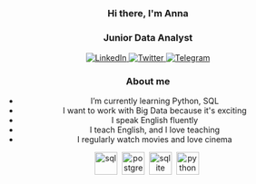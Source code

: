##  
<div id="header" align="center">
    <h3>Hi there, I'm Anna </h1>
    <h3>Junior Data Analyst</h3>
<div id="socials" align="center">
    <a href="www.linkedin.com/in/анна-гладышева-549427199">
    <img src="https://img.shields.io/badge/LinkedIn-blue?style=for-the-badge&logo=linkedin&logoColor=white" alt="LinkedIn"/>
  </a>
  <a href="twitter-url">
    <img src="https://img.shields.io/badge/Twitter-blue?style=for-the-badge&logo=twitter&logoColor=white" alt="Twitter"/>
  </a>
  <a href="telegram-url">
    <img src="https://img.shields.io/badge/Telegram-blue?style=for-the-badge&logo=telegram&logoColor=white" alt="Telegram"/>
  </a>
</div>

### About me
-  I’m currently learning Python, SQL
-  I want to work with Big Data because it's exciting 
-  I speak English fluently
-  I teach English, and I love teaching
-  I regularly watch movies and love cinema


<img src="https://cdn.jsdelivr.net/gh/devicons/devicon@latest/icons/azuresqldatabase/azuresqldatabase-original.svg" title="sql" width="40" height="40"/>&nbsp;
<img src="https://cdn.jsdelivr.net/gh/devicons/devicon@latest/icons/postgresql/postgresql-original.svg" title="postgresql" width="40" height="40"/>&nbsp; 
<img src="https://cdn.jsdelivr.net/gh/devicons/devicon@latest/icons/sqlite/sqlite-original.svg" title="sqlite" width="40" height="40"/>&nbsp;
<img src="https://cdn.jsdelivr.net/gh/devicons/devicon@latest/icons/python/python-original.svg" title="python" width="40" height="40"/>&nbsp;
   

<!--
**anukatu/anukatu** is a ✨ _special_ ✨ repository because its `README.md` (this file) appears on your GitHub profile.

Here are some ideas to get you started:

- 🔭 I’m currently working on ...
- 🌱 I’m currently learning ...
- 👯 I’m looking to collaborate on ...
- 🤔 I’m looking for help with ...
- 💬 Ask me about ...
- 📫 How to reach me: ...
- 😄 Pronouns: ...
- ⚡ Fun fact: ...
-->
